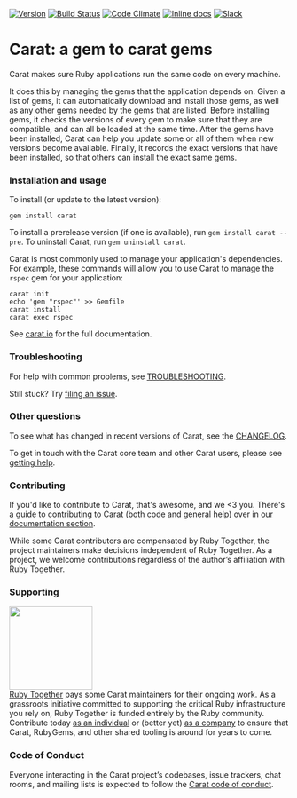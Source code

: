 [![Version     ](https://img.shields.io/gem/v/carat.svg?style=flat)](https://rubygems.org/gems/carat)
[![Build Status](https://img.shields.io/travis/caratrb/carat/master.svg?style=flat)](https://travis-ci.org/caratrb/carat)
[![Code Climate](https://img.shields.io/codeclimate/github/caratrb/carat.svg?style=flat)](https://codeclimate.com/github/caratrb/carat)
[![Inline docs ](http://inch-ci.org/github/caratrb/carat.svg?style=flat)](http://inch-ci.org/github/caratrb/carat)
[![Slack       ](http://carat-slackin.herokuapp.com/badge.svg)](http://carat-slackin.herokuapp.com)

# Carat: a gem to carat gems

Carat makes sure Ruby applications run the same code on every machine.

It does this by managing the gems that the application depends on. Given a list of gems, it can automatically download and install those gems, as well as any other gems needed by the gems that are listed. Before installing gems, it checks the versions of every gem to make sure that they are compatible, and can all be loaded at the same time. After the gems have been installed, Carat can help you update some or all of them when new versions become available. Finally, it records the exact versions that have been installed, so that others can install the exact same gems.

### Installation and usage

To install (or update to the latest version):

```
gem install carat
```

To install a prerelease version (if one is available), run `gem install carat --pre`. To uninstall Carat, run `gem uninstall carat`.

Carat is most commonly used to manage your application's dependencies. For example, these commands will allow you to use Carat to manage the `rspec` gem for your application:

```
carat init
echo 'gem "rspec"' >> Gemfile
carat install
carat exec rspec
```

See [carat.io](http://carat.io) for the full documentation.

### Troubleshooting

For help with common problems, see [TROUBLESHOOTING](doc/TROUBLESHOOTING.md).

Still stuck? Try [filing an issue](doc/contributing/ISSUES.md).

### Other questions

To see what has changed in recent versions of Carat, see the [CHANGELOG](CHANGELOG.md).

To get in touch with the Carat core team and other Carat users, please see [getting help](doc/contributing/GETTING_HELP.md).

### Contributing

If you'd like to contribute to Carat, that's awesome, and we <3 you. There's a guide to contributing to Carat (both code and general help) over in [our documentation section](doc/README.md).

While some Carat contributors are compensated by Ruby Together, the project maintainers make decisions independent of Ruby Together. As a project, we welcome contributions regardless of the author’s affiliation with Ruby Together.

### Supporting

<a href="https://rubytogether.org/"><img src="https://rubytogether.org/images/rubies.svg" width="150"></a><br>
<a href="https://rubytogether.org/">Ruby Together</a> pays some Carat maintainers for their ongoing work. As a grassroots initiative committed to supporting the critical Ruby infrastructure you rely on, Ruby Together is funded entirely by the Ruby community. Contribute today <a href="https://rubytogether.org/developers">as an individual</a> or (better yet) <a href="https://rubytogether.org/companies">as a company</a> to ensure that Carat, RubyGems, and other shared tooling is around for years to come.

### Code of Conduct

Everyone interacting in the Carat project’s codebases, issue trackers, chat rooms, and mailing lists is expected to follow the [Carat code of conduct](https://github.com/caratrb/carat/blob/master/CODE_OF_CONDUCT.md).
